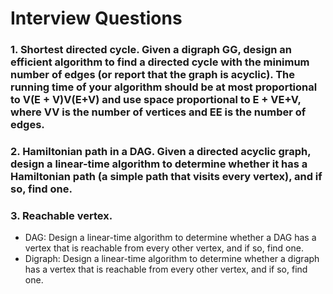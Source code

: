 # Interview Questions

### 1. Shortest directed cycle. Given a digraph GG, design an efficient algorithm to find a directed cycle with the minimum number of edges (or report that the graph is acyclic). The running time of your algorithm should be at most proportional to V(E + V)V(E+V) and use space proportional to E + VE+V, where VV is the number of vertices and EE is the number of edges.

### 2. Hamiltonian path in a DAG. Given a directed acyclic graph, design a linear-time algorithm to determine whether it has a Hamiltonian path (a simple path that visits every vertex), and if so, find one.

### 3. Reachable vertex.
- DAG: Design a linear-time algorithm to determine whether a DAG has a vertex that is reachable from every other vertex, and if so, find one.
- Digraph: Design a linear-time algorithm to determine whether a digraph has a vertex that is reachable from every other vertex, and if so, find one.
